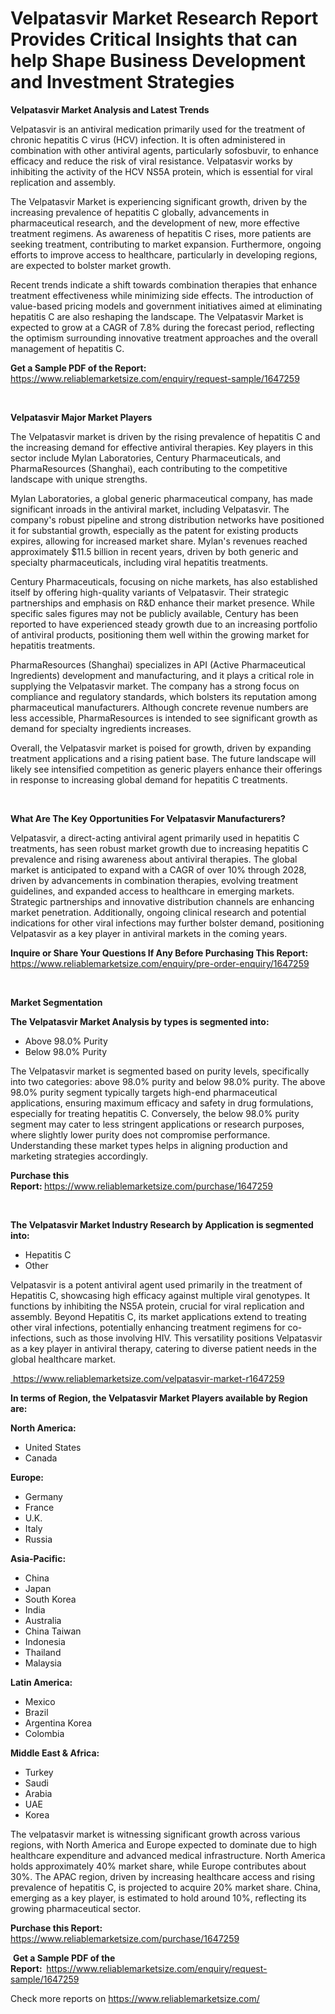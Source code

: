 <p><h1>Velpatasvir Market Research Report Provides Critical Insights that can help Shape Business Development and Investment Strategies</h1></p><p><strong>Velpatasvir Market Analysis and Latest Trends</strong></p>
<p><p>Velpatasvir is an antiviral medication primarily used for the treatment of chronic hepatitis C virus (HCV) infection. It is often administered in combination with other antiviral agents, particularly sofosbuvir, to enhance efficacy and reduce the risk of viral resistance. Velpatasvir works by inhibiting the activity of the HCV NS5A protein, which is essential for viral replication and assembly.</p><p>The Velpatasvir Market is experiencing significant growth, driven by the increasing prevalence of hepatitis C globally, advancements in pharmaceutical research, and the development of new, more effective treatment regimens. As awareness of hepatitis C rises, more patients are seeking treatment, contributing to market expansion. Furthermore, ongoing efforts to improve access to healthcare, particularly in developing regions, are expected to bolster market growth.</p><p>Recent trends indicate a shift towards combination therapies that enhance treatment effectiveness while minimizing side effects. The introduction of value-based pricing models and government initiatives aimed at eliminating hepatitis C are also reshaping the landscape. The Velpatasvir Market is expected to grow at a CAGR of 7.8% during the forecast period, reflecting the optimism surrounding innovative treatment approaches and the overall management of hepatitis C.</p></p>
<p><strong>Get a Sample PDF of the Report:&nbsp;</strong> <a href="https://www.reliablemarketsize.com/enquiry/request-sample/1647259?utm_campaign=2413&utm_medium=2&utm_source=Github&utm_content=ia&utm_term=02042025&utm_id=velpatasvir">https://www.reliablemarketsize.com/enquiry/request-sample/1647259</a></p>
<p>&nbsp;</p>
<p><strong>Velpatasvir Major Market Players</strong></p>
<p><p>The Velpatasvir market is driven by the rising prevalence of hepatitis C and the increasing demand for effective antiviral therapies. Key players in this sector include Mylan Laboratories, Century Pharmaceuticals, and PharmaResources (Shanghai), each contributing to the competitive landscape with unique strengths.</p><p>Mylan Laboratories, a global generic pharmaceutical company, has made significant inroads in the antiviral market, including Velpatasvir. The company's robust pipeline and strong distribution networks have positioned it for substantial growth, especially as the patent for existing products expires, allowing for increased market share. Mylan's revenues reached approximately $11.5 billion in recent years, driven by both generic and specialty pharmaceuticals, including viral hepatitis treatments.</p><p>Century Pharmaceuticals, focusing on niche markets, has also established itself by offering high-quality variants of Velpatasvir. Their strategic partnerships and emphasis on R&D enhance their market presence. While specific sales figures may not be publicly available, Century has been reported to have experienced steady growth due to an increasing portfolio of antiviral products, positioning them well within the growing market for hepatitis treatments.</p><p>PharmaResources (Shanghai) specializes in API (Active Pharmaceutical Ingredients) development and manufacturing, and it plays a critical role in supplying the Velpatasvir market. The company has a strong focus on compliance and regulatory standards, which bolsters its reputation among pharmaceutical manufacturers. Although concrete revenue numbers are less accessible, PharmaResources is intended to see significant growth as demand for specialty ingredients increases.</p><p>Overall, the Velpatasvir market is poised for growth, driven by expanding treatment applications and a rising patient base. The future landscape will likely see intensified competition as generic players enhance their offerings in response to increasing global demand for hepatitis C treatments.</p></p>
<p>&nbsp;</p>
<p><strong>What Are The Key Opportunities For Velpatasvir Manufacturers?</strong></p>
<p><p>Velpatasvir, a direct-acting antiviral agent primarily used in hepatitis C treatments, has seen robust market growth due to increasing hepatitis C prevalence and rising awareness about antiviral therapies. The global market is anticipated to expand with a CAGR of over 10% through 2028, driven by advancements in combination therapies, evolving treatment guidelines, and expanded access to healthcare in emerging markets. Strategic partnerships and innovative distribution channels are enhancing market penetration. Additionally, ongoing clinical research and potential indications for other viral infections may further bolster demand, positioning Velpatasvir as a key player in antiviral markets in the coming years.</p></p>
<p><strong>Inquire or Share Your Questions If Any Before Purchasing This Report:</strong> <a href="https://www.reliablemarketsize.com/enquiry/pre-order-enquiry/1647259?utm_campaign=2413&utm_medium=2&utm_source=Github&utm_content=ia&utm_term=02042025&utm_id=velpatasvir">https://www.reliablemarketsize.com/enquiry/pre-order-enquiry/1647259</a></p>
<p>&nbsp;</p>
<p><strong>Market Segmentation</strong></p>
<p><strong>The Velpatasvir Market Analysis by types is segmented into:</strong></p>
<p><ul><li>Above 98.0% Purity</li><li>Below 98.0% Purity</li></ul></p>
<p><p>The Velpatasvir market is segmented based on purity levels, specifically into two categories: above 98.0% purity and below 98.0% purity. The above 98.0% purity segment typically targets high-end pharmaceutical applications, ensuring maximum efficacy and safety in drug formulations, especially for treating hepatitis C. Conversely, the below 98.0% purity segment may cater to less stringent applications or research purposes, where slightly lower purity does not compromise performance. Understanding these market types helps in aligning production and marketing strategies accordingly.</p></p>
<p><strong>Purchase this Report:&nbsp;</strong><a href="https://www.reliablemarketsize.com/purchase/1647259?utm_campaign=2413&utm_medium=2&utm_source=Github&utm_content=ia&utm_term=02042025&utm_id=velpatasvir">https://www.reliablemarketsize.com/purchase/1647259</a></p>
<p>&nbsp;</p>
<p><strong>The Velpatasvir Market Industry Research by Application is segmented into:</strong></p>
<p><ul><li>Hepatitis C</li><li>Other</li></ul></p>
<p><p>Velpatasvir is a potent antiviral agent used primarily in the treatment of Hepatitis C, showcasing high efficacy against multiple viral genotypes. It functions by inhibiting the NS5A protein, crucial for viral replication and assembly. Beyond Hepatitis C, its market applications extend to treating other viral infections, potentially enhancing treatment regimens for co-infections, such as those involving HIV. This versatility positions Velpatasvir as a key player in antiviral therapy, catering to diverse patient needs in the global healthcare market.</p></p>
<p><a href="https://www.reliablemarketsize.com/velpatasvir-market-r1647259?utm_campaign=2413&utm_medium=2&utm_source=Github&utm_content=ia&utm_term=02042025&utm_id=velpatasvir">&nbsp;https://www.reliablemarketsize.com/velpatasvir-market-r1647259</a></p>
<p><strong>In terms of Region, the Velpatasvir Market Players available by Region are:</strong></p>
<p>
    <p> <strong> North America: </strong>
        <ul>
            <li>United States</li>
            <li>Canada</li>
        </ul>
        </p> 
    <p> <strong> Europe: </strong>
        <ul>
            <li>Germany</li>
            <li>France</li>
            <li>U.K.</li>
            <li>Italy</li>
            <li>Russia</li>
        </ul>
        </p> 
    <p> <strong> Asia-Pacific: </strong>
        <ul>
            <li>China</li>
            <li>Japan</li>
            <li>South Korea</li>
            <li>India</li>
            <li>Australia</li>
            <li>China Taiwan</li>
            <li>Indonesia</li>
            <li>Thailand</li>
            <li>Malaysia</li>
        </ul>
        </p> 
    <p> <strong> Latin America: </strong>
        <ul>
            <li>Mexico</li>
            <li>Brazil</li>
            <li>Argentina Korea</li>
            <li>Colombia</li>
        </ul>
        </p> 
    <p> <strong> Middle East & Africa: </strong>
        <ul>
            <li>Turkey</li>
            <li>Saudi</li>
            <li>Arabia</li>
            <li>UAE</li>
            <li>Korea</li>
        </ul>
    </p>
    </p>
<p><p>The velpatasvir market is witnessing significant growth across various regions, with North America and Europe expected to dominate due to high healthcare expenditure and advanced medical infrastructure. North America holds approximately 40% market share, while Europe contributes about 30%. The APAC region, driven by increasing healthcare access and rising prevalence of hepatitis C, is projected to acquire 20% market share. China, emerging as a key player, is estimated to hold around 10%, reflecting its growing pharmaceutical sector.</p></p>
<p><strong>Purchase this Report: </strong><a href="https://www.reliablemarketsize.com/purchase/1647259?utm_campaign=2413&utm_medium=2&utm_source=Github&utm_content=ia&utm_term=02042025&utm_id=velpatasvir">https://www.reliablemarketsize.com/purchase/1647259</a></p>
<p>&nbsp;<strong>Get a Sample PDF of the Report:&nbsp;&nbsp;</strong><a href="https://www.reliablemarketsize.com/enquiry/request-sample/1647259?utm_campaign=2413&utm_medium=2&utm_source=Github&utm_content=ia&utm_term=02042025&utm_id=velpatasvir">https://www.reliablemarketsize.com/enquiry/request-sample/1647259</a></p>
<p><strong></strong></p>
<p>Check more reports on <a href="https://www.reliablemarketsize.com/?utm_campaign=2413&utm_medium=2&utm_source=Github&utm_content=ia&utm_term=02042025&utm_id=velpatasvir">https://www.reliablemarketsize.com/</a></p>